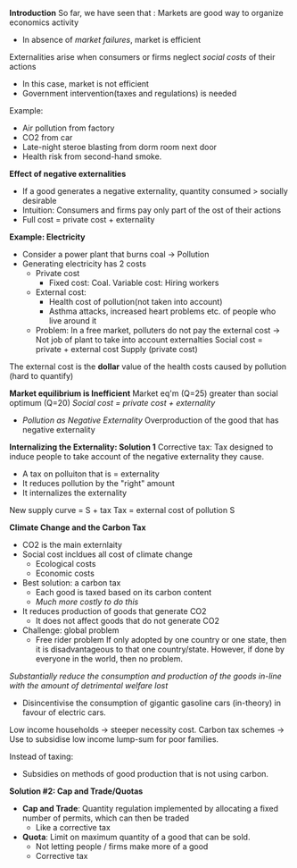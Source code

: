 **Introduction**
So far, we have seen that : Markets are good way to organize economics activity
- In absence of *market failures*, market is efficient

Externalities arise when consumers or firms neglect *social costs* of their actions
- In this case, market is not efficient
- Government intervention(taxes and regulations) is needed

Example:
- Air pollution from factory
- CO2 from car
- Late-night steroe blasting from dorm room next door
- Health risk from second-hand smoke.

**Effect of negative externalities**
- If a good generates a negative externality, quantity consumed > socially desirable
- Intuition: Consumers and firms pay only part of the ost of their actions
- Full cost = private cost + externality

**Example: Electricity**
- Consider a power plant that burns coal -> Pollution
- Generating electricity has 2 costs
	- Private cost
		- Fixed cost: Coal. Variable cost: Hiring workers
	- External cost:
		- Health cost of pollution(not taken into account)
		- Asthma attacks, increased heart problems etc. of people who live around it
	- Problem: In a free market, polluters do not pay the external cost -> Not job of plant to take into account externalties
Social cost = private + external cost
Supply (private cost)

The external cost is the **dollar** value of the health costs caused by pollution (hard to quantify)

**Market equilibrium is Inefficient**
Market eq'm (Q=25) greater than social optimum (Q=20)
*Social cost = private cost + externality*

- *Pollution as Negative Externality*
	Overproduction of the good that has negative externality

**Internalizing the Externality: Solution 1**
Corrective tax: Tax designed to induce people to take account of the negative externality they cause.
- A tax on polluiton that is = externality
- It reduces pollution by the "right" amount
- It internalizes the externality

New supply curve = S + tax
Tax = external cost of pollution S

**Climate Change and the Carbon Tax**
- CO2 is the main externlaity
- Social cost incldues all cost of climate change
	- Ecological costs
	- Economic costs
- Best solution: a carbon tax
	- Each good is taxed based on its carbon content
	- *Much more costly to do this*
- It reduces production of goods that generate CO2
	- It does not affect goods that do not generate CO2
- Challenge: global problem
	- Free rider problem
If only adopted by one country or one state, then it is disadvantageous to that one country/state. However, if done by everyone in the world, then no problem.

*Substantially reduce the consumption and production of the goods in-line with the amount of detrimental welfare lost*
- Disincentivise the consumption of gigantic gasoline cars (in-theory) in favour of electric cars.

Low income households -> steeper necessity cost. 
Carbon tax schemes -> Use to subsidise low income lump-sum for poor families. 

Instead of taxing:
- Subsidies on methods of good production that is not using carbon. 

**Solution #2: Cap and Trade/Quotas**
- **Cap and Trade**: Quantity regulation implemented by allocating a fixed number of permits, which can then be traded
	- Like a corrective tax
- **Quota**: Limit on maximum quantity of a good that can be sold.
	- Not letting people / firms make more of a good
	- Corrective tax




